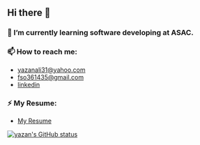 ## Hi there 👋

### 🌱 I’m currently learning software developing at ASAC.

### 📫 How to reach me:

* <yazanali31@yahoo.com>
* <fso361435@gmail.com>
* [linkedin](https://www.linkedin.com/in/Yazan-Alkharabsheh)

### ⚡ My Resume:
* [My Resume](https://drive.google.com/file/d/1a1uAGjsyx8uhzk643YzZ77T2DifuTZ9z/view?usp=sharing)

[![yazan's GitHub status](https://github-readme-stats.vercel.app/api?username=yazanabdulhafez&theme=dark&show_icons=true)](https://github.com/yazanabdulhafez)
<!--
**yazanabdulhafez/yazanabdulhafez** is a ✨ _special_ ✨ repository because its `README.md` (this file) appears on your GitHub profile.

Here are some ideas to get you started:

- 🔭 I’m currently working on ...
- 🌱 I’m currently learning ...
- 👯 I’m looking to collaborate on ...
- 🤔 I’m looking for help with ...
- 💬 Ask me about ...
- 📫 How to reach me: ...
- 😄 Pronouns: ...
- ⚡ Fun fact: ...
-->
